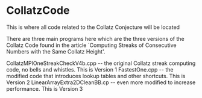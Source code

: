 # CollatzCode
This is where all code related to the Collatz Conjecture will be located

There are three main programs here which are the three versions of the Collatz Code found in the article `Computing Streaks of Consecutive Numbers with the Same Collatz Height'.

CollatzMPIOneStreakCheckV4b.cpp -- the original Collatz streak computing code, no bells and whistles.  This is Version 1
FastestOne.cpp -- the modified code that introduces lookup tables and other shortcuts.  This is Version 2
LinearArrayExtra2DCleanBB.cp -- even more modified to increase performance.  This is Version 3
